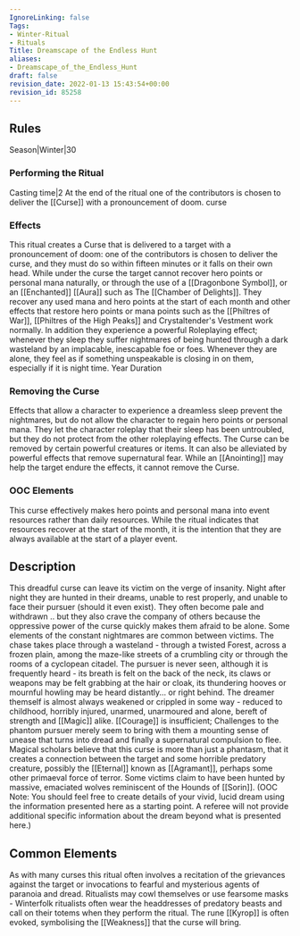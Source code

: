 ```yaml
---
IgnoreLinking: false
Tags:
- Winter-Ritual
- Rituals
Title: Dreamscape of the Endless Hunt
aliases:
- Dreamscape_of_the_Endless_Hunt
draft: false
revision_date: 2022-01-13 15:43:54+00:00
revision_id: 85258
---
```


## Rules
Season|Winter|30
### Performing the Ritual
Casting time|2  At the end of the ritual one of the contributors is chosen to deliver the [[Curse]] with a pronouncement of doom.
curse 
### Effects
This ritual creates a Curse that is delivered to a target with a pronouncement of doom: one of the contributors is chosen to deliver the curse, and they must do so within fifteen minutes or it falls on their own head.
While under the curse the target cannot recover hero points or personal mana naturally, or through the use of a [[Dragonbone Symbol]], or an [[Enchanted]] [[Aura]] such as The [[Chamber of Delights]]. They recover any used mana and hero points at the start of each month and other effects that restore hero points or mana points such as the [[Philtres of War]], [[Philtres of the High Peaks]] and Crystaltender's Vestment work normally.
In addition they experience a powerful Roleplaying effect; whenever they sleep they suffer nightmares of being hunted through a dark wasteland by an implacable, inescapable foe or foes. Whenever they are alone, they feel as if something unspeakable is closing in on them, especially if it is night time.
Year Duration
### Removing the Curse
Effects that allow a character to experience a dreamless sleep prevent the nightmares, but do not allow the character to regain hero points or personal mana. They let the character roleplay that their sleep has been untroubled, but they do not protect from the other roleplaying effects.
The Curse can be removed by certain powerful creatures or items. It can also be alleviated by powerful effects that remove supernatural fear. While an [[Anointing]] may help the target endure the effects, it cannot remove the Curse.
### OOC Elements
This curse effectively makes hero points and personal mana into event resources rather than daily resources. While the ritual indicates that resources recover at the start of the month, it is the intention that they are always available at the start of a player event.
## Description
This dreadful curse can leave its victim on the verge of insanity. Night after night they are hunted in their dreams, unable to rest properly, and unable to face their pursuer (should it even exist). They often become pale and withdrawn .. but they also crave the company of others because the oppressive power of the curse quickly makes them afraid to be alone.
Some elements of the constant nightmares are common between victims. The chase takes place through a wasteland - through a twisted Forest, across a frozen plain, among the maze-like streets of a crumbling city or through the rooms of a cyclopean citadel. The pursuer is never seen, although it is frequently heard - its breath is felt on the back of the neck, its claws or weapons may be felt grabbing at the hair or cloak, its thundering hooves or mournful howling may be heard distantly... or right behind. The dreamer themself is almost always weakened or crippled in some way - reduced to childhood, horribly injured, unarmed, unarmoured and alone, bereft of strength and [[Magic]] alike. [[Courage]] is insufficient; Challenges to the phantom pursuer merely seem to bring with them a mounting sense of unease that turns into dread and finally a supernatural compulsion to flee.
Magical scholars believe that this curse is more than just a phantasm, that it creates a connection between the target and some horrible predatory creature, possibly the [[Eternal]] known as [[Agramant]], perhaps some other primaeval force of terror. Some victims claim to have been hunted by massive, emaciated wolves reminiscent of the Hounds of [[Sorin]].
(OOC Note: You should feel free to create details of your vivid, lucid dream using the information presented here as a starting point. A referee will not provide additional specific information about the dream beyond what is presented here.)
## Common Elements
As with many curses this ritual often involves a recitation of the grievances against the target or invocations to fearful and mysterious agents of paranoia and dread. Ritualists may cowl themselves or use fearsome masks - Winterfolk ritualists often wear the headdresses of predatory beasts and call on their totems when they perform the ritual.
The rune [[Kyrop]] is often evoked, symbolising the [[Weakness]] that the curse will bring.